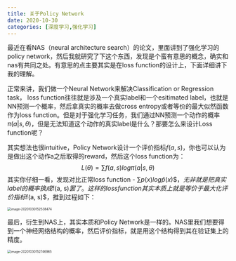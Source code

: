 ```yaml
---
title: 关于Policy Network
date: 2020-10-30
categories: [深度学习,强化学习]
---
```




最近在看NAS（neural architecture search）的论文，里面讲到了强化学习的policy network，然后我就研究了下这个东西，发现是个蛮有意思的概念，确实和nas有共同之处。有意思的点主要其实是在loss function的设计上，下面详细讲下我的理解。



正常来讲，我们做一个Neural Network来解决Classification or Regression task， loss function往往就是涉及一个真实label和一个esitimated label，也就是NN预测一个概率，然后拿真实的概率去做cross entropy或者等价的最大似然函数作为loss function。但是对于强化学习任务，我们通过NN预测一个动作的概率 $\pi(a|s, \theta)$，但是无法知道这个动作的真实label是什么？那要怎么来设计Loss function呢？



其实想法也很intuitive，Policy Network设计一个评价指标$f(a, s)$，你也可以认为是做出这个动作a之后取得的reward，然后这个loss function为：
$$
L(\theta) = \sum f(a, s) log{\pi(a|s, \theta)}
$$
其实你仔细一看，发现对比正常loss function - $\sum p(x) log{\hat{p}(x)}\$，无非就是把真实label的概率换成$f(a, s)$罢了。这样的loss function其实本质上就是等价于 最大化评价指标$f(a, s)$，推到过程如下：

<img src="https://tva1.sinaimg.cn/large/0081Kckwly1gk7e3apzp5j312u0ju0xf.jpg" alt="image-20201030152538474" style="zoom:50%;" />



最后，衍生到NAS上，其实本质和Policy Network是一样的。NAS里我们想要得到一个神经网络结构的概率，然后评价指标，就是用这个结构得到其在验证集上的精度。

<img src="https://tva1.sinaimg.cn/large/0081Kckwly1gk7e5gww8wj312e05qdhk.jpg" alt="image-20201030152746965" style="zoom:50%;" />